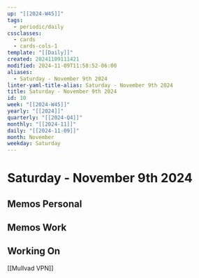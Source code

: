 ```yaml
---
up: "[[2024-W45]]"
tags:
  - periodic/daily
cssclasses:
  - cards
  - cards-cols-1
template: "[[Daily]]"
created: 20241109111421
modified: 2024-11-09T11:58:52-06:00
aliases:
  - Saturday - November 9th 2024
linter-yaml-title-alias: Saturday - November 9th 2024
title: Saturday - November 9th 2024
id: 10
week: "[[2024-W45]]"
yearly: "[[2024]]"
quarterly: "[[2024-Q4]]"
monthly: "[[2024-11]]"
daily: "[[2024-11-09]]"
month: November
weekday: Saturday
---
```


# Saturday - November 9th 2024

## Memos Personal

## Memos Work

## Working On

[[Mullvad VPN]]
